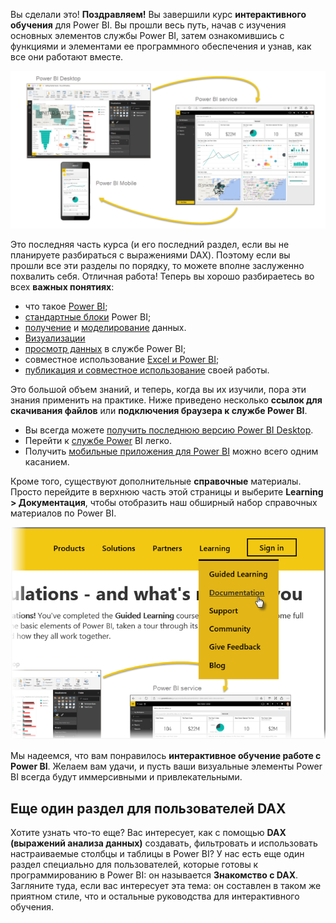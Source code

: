 Вы сделали это! **Поздравляем!** Вы завершили курс **интерактивного обучения** для Power BI. Вы прошли весь путь, начав с изучения основных элементов службы Power BI, затем ознакомившись с функциями и элементами ее программного обеспечения и узнав, как все они работают вместе.

![](media/6-5-guided-learning-completion/c0a0_2.png)

Это последняя часть курса (и его последний раздел, если вы не планируете разбираться с выражениями DAX). Поэтому если вы прошли все эти разделы по порядку, то можете вполне заслуженно похвалить себя. Отличная работа! Теперь вы хорошо разбираетесь во всех **важных понятиях**:

* что такое [Power BI](../gettingstarted.yml#step-1);
* [стандартные блоки](../gettingstarted.yml#step-3) Power BI;
* [получение](../gettingdata.yml#step-3) и [моделирование](../modeling.yml#step-1) данных.
* [Визуализации](../visualizations.yml#step-1)
* [просмотр данных](../exploringdata.yml#step-1) в службе Power BI;
* совместное использование [Excel и Power BI](../powerbiandexcel.yml#step-1);
* [публикация и совместное использование](../publishingandsharing.yml#step-1) своей работы.

Это большой объем знаний, и теперь, когда вы их изучили, пора эти знания применить на практике. Ниже приведено несколько **ссылок для скачивания файлов** или **подключения браузера к службе Power BI**.

* Вы всегда можете [получить последнюю версию Power BI Desktop](https://powerbi.microsoft.com/desktop).
* Перейти к [службе Power](https://powerbi.microsoft.com/) BI легко.
* Получить [мобильные приложения для Power BI](https://powerbi.microsoft.com/mobile/) можно всего одним касанием.

Кроме того, существуют дополнительные **справочные** материалы. Просто перейдите в верхнюю часть этой страницы и выберите **Learning > Документация**, чтобы отобразить наш обширный набор справочных материалов по Power BI.

![](media/6-5-guided-learning-completion/6-5_1.png)

Мы надеемся, что вам понравилось **интерактивное обучение работе с Power BI**. Желаем вам удачи, и пусть ваши визуальные элементы Power BI всегда будут иммерсивными и привлекательными.

## <a name="one-more-section-for-dax-users"></a>Еще один раздел для пользователей DAX
Хотите узнать что-то еще? Вас интересует, как с помощью **DAX (выражений анализа данных)** создавать, фильтровать и использовать настраиваемые столбцы и таблицы в Power BI? У нас есть еще один раздел специально для пользователей, которые готовы к программированию в Power BI: он называется **Знакомство с DAX**. Загляните туда, если вас интересует эта тема: он составлен в таком же приятном стиле, что и остальные руководства для интерактивного обучения.

